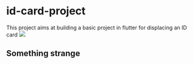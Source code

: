 # id-card-project
This project aims at building a basic project in flutter for displacing an ID card
![]([../assets/sample-image.png](https://github.com/brandontanyu/id-card-project/blob/main/assets/sample-image.png)https://github.com/brandontanyu/id-card-project/blob/main/assets/sample-image.png)

## Something strange
